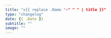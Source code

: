 ```yaml
---
title: "v{{ replace .Name "-" " " | title }}"
type: "changelog"
date: {{ .Date }}
subtitle: ""
image: ""
---
```

